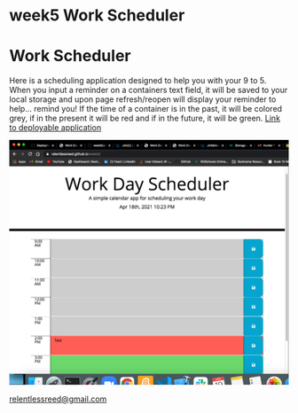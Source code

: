 # week5 Work Scheduler

<h1>Work Scheduler</h1>

Here is a scheduling application designed to help you with your 9 to 5.
When you input a reminder on a containers text field, it will be saved to your local storage and upon page refresh/reopen will display your reminder to help... remind you! If the time of a container is in the past, it will be colored grey, if in the present it will be red and if in the future, it will be green.
[Link to deployable application](https://relentlessreed.github.io/week5/)

![Screenshot](screenshotworkscheduler.png)

[relentlessreed@gmail.com](mailto:relentlessreed@gmail.com?subject=GitHub)
